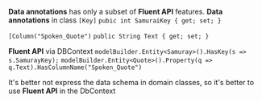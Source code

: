 **Data annotations** has only a subset of **Fluent API** features.
**Data annotations** in class
`[Key]`
`pubic int SamuraiKey { get; set; }`

`[Column("Spoken_Quote")`
`public String Text { get; set; }`


**Fluent API** via DBContext
`modelBuilder.Entity<Samuray>().HasKey(s => s.SamurayKey);`
`modelBuilder.Entity<Quote>().Property(q => q.Text).HasColumnName("Spoken_Quote")`

It's better not express the data schema in domain classes, so it's better to use **Fluent API** in the DbContext